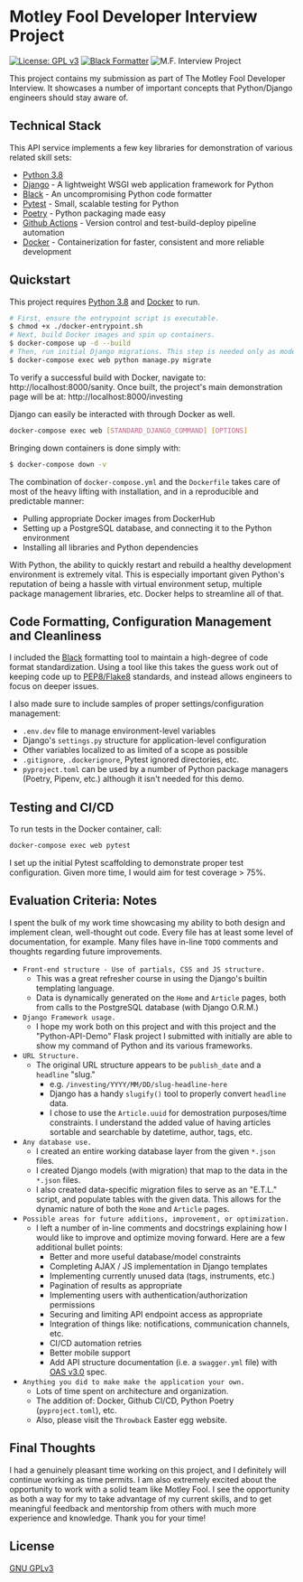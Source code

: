 # Motley Fool Developer Interview Project
[![License: GPL v3](https://img.shields.io/badge/License-GPLv3-blue.svg)](https://www.gnu.org/licenses/gpl-3.0) [![Black Formatter](https://img.shields.io/badge/code%20style-black-000000.svg)](https://github.com/psf/black) ![M.F. Interview Project](https://github.com/nathanielcompton/motley-devinterviewcompton/workflows/M.F.%20Interview%20Project/badge.svg)

This project contains my submission as part of The Motley Fool Developer Interview.
It showcases a number of important concepts that Python/Django engineers should stay
aware of.

## Technical Stack

This API service implements a few key libraries for demonstration of various related skill sets:

  - [Python 3.8]
  - [Django] - A lightweight WSGI web application framework for Python
  - [Black] - An uncompromising Python code formatter
  - [Pytest] - Small, scalable testing for Python
  - [Poetry] - Python packaging made easy
  - [Github Actions] - Version control and test-build-deploy pipeline automation
  - [Docker] - Containerization for faster, consistent and more reliable development

## Quickstart
This project requires [Python 3.8] and [Docker] to run.

```sh
# First, ensure the entrypoint script is executable.
$ chmod +x ./docker-entrypoint.sh
# Next, build Docker images and spin up containers.
$ docker-compose up -d --build
# Then, run initial Django migrations. This step is needed only as models change.
$ docker-compose exec web python manage.py migrate
```

To verify a successful build with Docker, navigate to: http://localhost:8000/sanity.
Once built, the project's main demonstration page will be at: http://localhost:8000/investing

Django can easily be interacted with through Docker as well.
```sh
docker-compose exec web [STANDARD_DJANGO_COMMAND] [OPTIONS]
```

Bringing down containers is done simply with:
```sh
$ docker-compose down -v
```

The combination of `docker-compose.yml` and the `Dockerfile` takes care of most of
the heavy lifting with installation, and in a reproducible and predictable manner:
  - Pulling appropriate Docker images from DockerHub
  - Setting up a PostgreSQL database, and connecting it to the Python environment
  - Installing all libraries and Python dependencies

With Python, the ability to quickly restart and rebuild a healthy
development environment is extremely vital. This is especially important given Python's
reputation of being a hassle with virtual environment setup, multiple package
management libraries, etc. Docker helps to streamline all of that.

## Code Formatting, Configuration Management and Cleanliness
I included the [Black] formatting tool to maintain a high-degree of code format
standardization. Using a tool like this takes the guess work out of keeping code up to
[PEP8/Flake8][PEP8] standards, and instead allows engineers to focus on deeper issues.

I also made sure to include samples of proper settings/configuration management:
  - `.env.dev` file to manage environment-level variables
  - Django's `settings.py` structure for application-level configuration
  - Other variables localized to as limited of a scope as possible
  - `.gitignore`, `.dockerignore`, Pytest ignored directories, etc.
  - `pyproject.toml` can be used by a number of Python package managers (Poetry, Pipenv,
    etc.) although it isn't needed for this demo.

## Testing and CI/CD
To run tests in the Docker container, call:
```sh
docker-compose exec web pytest
```

I set up the initial Pytest scaffolding to demonstrate proper test configuration.
Given more time, I would aim for test coverage > 75%.

## Evaluation Criteria: Notes
I spent the bulk of my work time showcasing my ability to both design and implement
clean, well-thought out code. Every file has at least some level of documentation, for
example. Many files have in-line `TODO` comments and thoughts regarding future
improvements.

- ```Front-end structure - Use of partials, CSS and JS structure.```
  - This was a great refresher course in using the Django's builtin templating language.
  - Data is dynamically generated on the `Home` and `Article` pages, both from calls to
  the PostgreSQL database (with Django O.R.M.)
- ```Django Framework usage.```
  - I hope my work both on this project and with this project and the
  "Python-API-Demo" Flask project I submitted with initially are able to show my command
  of Python and its various frameworks.
- ```URL Structure.```
  - The original URL structure appears to be ``publish_date`` and a ``headline`` "slug."
    - e.g. ``/investing/YYYY/MM/DD/slug-headline-here``
    - Django has a handy ``slugify()`` tool to properly convert ``headline`` data.
    - I chose to use the `Article.uuid` for demostration purposes/time constraints. I
    understand the added value of having articles sortable and searchable by datetime,
    author, tags, etc.
- ```Any database use.```
  - I created an entire working database layer from the given `*.json` files.
  - I created Django models (with migration) that map to the data in the `*.json` files.
  - I also created data-specific migration files to serve as an "E.T.L." script, and
  populate tables with the given data. This allows for the dynamic nature of both the
  `Home` and `Article` pages.
- ```Possible areas for future additions, improvement, or optimization.```
  - I left a number of in-line comments and docstrings explaining how I would like to
  improve and optimize moving forward. Here are a few additional bullet points:
    - Better and more useful database/model constraints
    - Completing AJAX / JS implementation in Django templates
    - Implementing currently unused data (tags, instruments, etc.)
    - Pagination of results as appropriate
    - Implementing users with authentication/authorization permissions
    - Securing and limiting API endpoint access as appropriate
    - Integration of things like: notifications, communication channels, etc.
    - CI/CD automation retries
    - Better mobile support
    - Add API structure documentation (i.e. a `swagger.yml` file) with [OAS v3.0] spec.
- ```Anything you did to make make the application your own.```
  - Lots of time spent on architecture and organization.
  - The addition of: Docker, Github CI/CD, Python Poetry (`pyproject.toml`), etc.
  - Also, please visit the `Throwback` Easter egg website.


## Final Thoughts
I had a genuinely pleasant time working on this project, and I definitely will continue
working as time permits. I am also extremely excited about the opportunity to work with
a solid team like Motley Fool. I see the opportunity as both a way for my to take
advantage of my current skills, and to get meaningful feedback and mentorship from
others with much more experience and knowledge. Thank you for your time!


License
----

[GNU GPLv3](LICENSE)


[//]: # (These are reference links are hidden during Markdown file build.)


   [Python 3.8]: <https://www.python.org/downloads/release/python-380/>
   [Django]: <https://www.djangoproject.com/>
   [Black]: <https://black.readthedocs.io/en/stable/>
   [Pytest]: <https://docs.pytest.org/en/latest/>
   [Pyenv]: <https://github.com/pyenv/pyenv>
   [Poetry]: <https://python-poetry.org/>
   [OAS v3.0]: <https://www.openapis.org/>
   [Github Actions]: <https://github.com/features/actions>
   [Docker]: <https://www.docker.com/>
   [PEP8]: <https://www.python.org/dev/peps/pep-0008/>
